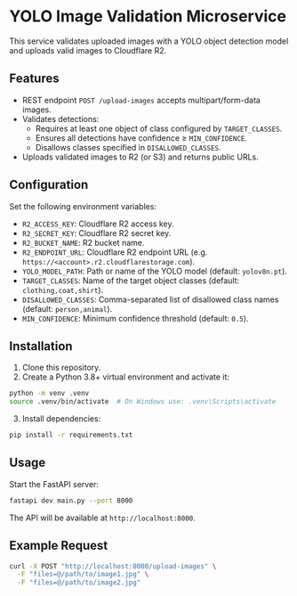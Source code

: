 # YOLO Image Validation Microservice

This service validates uploaded images with a YOLO object detection model and uploads valid images to Cloudflare R2.

## Features
- REST endpoint `POST /upload-images` accepts multipart/form-data images.
- Validates detections:
  - Requires at least one object of class configured by `TARGET_CLASSES`.
  - Ensures all detections have confidence ≥ `MIN_CONFIDENCE`.
  - Disallows classes specified in `DISALLOWED_CLASSES`.
- Uploads validated images to R2 (or S3) and returns public URLs.

## Configuration
Set the following environment variables:

- `R2_ACCESS_KEY`: Cloudflare R2 access key.
- `R2_SECRET_KEY`: Cloudflare R2 secret key.
- `R2_BUCKET_NAME`: R2 bucket name.
- `R2_ENDPOINT_URL`: Cloudflare R2 endpoint URL (e.g. `https://<account>.r2.cloudflarestorage.com`).
- `YOLO_MODEL_PATH`: Path or name of the YOLO model (default: `yolov8n.pt`).
- `TARGET_CLASSES`: Name of the target object classes (default: `clothing,coat,shirt`).
- `DISALLOWED_CLASSES`: Comma-separated list of disallowed class names (default: `person,animal`).
- `MIN_CONFIDENCE`: Minimum confidence threshold (default: `0.5`).

## Installation

1. Clone this repository.
2. Create a Python 3.8+ virtual environment and activate it:
  ```bash
  python -m venv .venv
  source .venv/bin/activate  # On Windows use: .venv\Scripts\activate
  ```

  3. Install dependencies:
  ```bash
  pip install -r requirements.txt
  ```

  ## Usage

  Start the FastAPI server:
  ```bash
  fastapi dev main.py --port 8000
  ```

  The API will be available at `http://localhost:8000`.

  ## Example Request

  ```bash
  curl -X POST "http://localhost:8000/upload-images" \
    -F "files=@/path/to/image1.jpg" \
    -F "files=@/path/to/image2.jpg"
  ```
